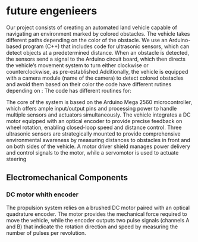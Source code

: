 future engenieers
===
Our project consists of creating an automated land vehicle capable of navigating an environment marked by colored obstacles. The vehicle takes different paths depending on the color of the obstacle. We use an Arduino-based program (C++) that includes code for ultrasonic sensors, which can detect objects at a predetermined distance. When an obstacle is detected, the sensors send a signal to the Arduino circuit board, which then directs the vehicle’s movement system to turn either clockwise or counterclockwise, as pre-established.Additionally, the vehicle is equipped with a camera module (name of the camera) to detect colored obstacles and avoid them based on their color
the code have different rutines depending on :
The code has different routines for:

The core of the system is based on the Arduino Mega 2560 microcontroller, which offers ample input/output pins and processing power to handle multiple sensors and actuators simultaneously. The vehicle integrates a DC motor equipped with an optical encoder to provide precise feedback on wheel rotation, enabling closed-loop speed and distance control. Three ultrasonic sensors are strategically mounted to provide comprehensive environmental awareness by measuring distances to obstacles in front and on both sides of the vehicle. A motor driver shield manages power delivery and control signals to the motor, while a servomotor is used to actuate steering

## Electromechanical Components

### DC motor whith encoder
The propulsion system relies on a brushed DC motor paired with an optical quadrature encoder. The motor provides the mechanical force required to move the vehicle, while the encoder outputs two pulse signals (channels A and B) that indicate the rotation direction and speed by measuring the number of pulses per revolution.






